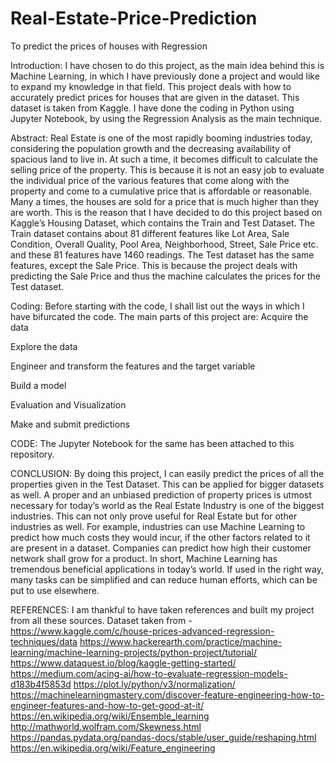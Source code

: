 # Real-Estate-Price-Prediction

To predict the prices of houses with Regression 

Introduction: I have chosen to do this project, as the main idea behind this is Machine Learning, in which I have previously done a project and would like to expand my knowledge in that field. This project deals with how to accurately predict prices for houses that are given in the dataset. This dataset is taken from Kaggle. I have done the coding in Python using Jupyter Notebook, by using the Regression Analysis as the main technique.

Abstract: Real Estate is one of the most rapidly booming industries today, considering the population growth and the decreasing availability of spacious land to live in. At such a time, it becomes difficult to calculate the selling price of the property. This is because it is not an easy job to evaluate the individual price of the various features that come along with the property and come to a cumulative price that is affordable or reasonable. 
Many a times, the houses are sold for a price that is much higher than they are worth. This is the reason that I have decided to do this project based on Kaggle’s Housing Dataset, which contains the Train and Test Dataset.
The Train dataset contains about 81 different features like Lot Area, Sale Condition, Overall Quality, Pool Area, Neighborhood, Street, Sale Price etc. and these 81 features have 1460 readings. 
The Test dataset has the same features, except the Sale Price. This is because the project deals with predicting the Sale Price and thus the machine calculates the prices for the Test dataset.

Coding: Before starting with the code, I shall list out the ways in which I have bifurcated the code. The main parts of this project are:
Acquire the data

Explore the data

Engineer and transform the features and the target variable

Build a model

Evaluation and Visualization 

Make and submit predictions

CODE: The Jupyter Notebook for the same has been attached to this repository. 

CONCLUSION: By doing this project, I can easily predict the prices of all the properties given in the Test Dataset. This can be applied for bigger datasets as well.
A proper and an unbiased prediction of property prices is utmost necessary for today’s world as the Real Estate Industry is one of the biggest industries. This can not only prove useful for Real Estate but for other industries as well. For example, industries can use Machine Learning to predict how much costs they would incur, if the other factors related to it are present in a dataset. Companies can predict how high their customer network shall grow for a product. 
In short, Machine Learning has tremendous beneficial applications in today’s world. If used in the right way, many tasks can be simplified and can reduce human efforts, which can be put to use elsewhere.

REFERENCES:
I am thankful to have taken references and built my project from all these sources. 
Dataset taken from - https://www.kaggle.com/c/house-prices-advanced-regression-techniques/data
https://www.hackerearth.com/practice/machine-learning/machine-learning-projects/python-project/tutorial/
https://www.dataquest.io/blog/kaggle-getting-started/
https://medium.com/acing-ai/how-to-evaluate-regression-models-d183b4f5853d
https://plot.ly/python/v3/normalization/
https://machinelearningmastery.com/discover-feature-engineering-how-to-engineer-features-and-how-to-get-good-at-it/
https://en.wikipedia.org/wiki/Ensemble_learning
http://mathworld.wolfram.com/Skewness.html
https://pandas.pydata.org/pandas-docs/stable/user_guide/reshaping.html
https://en.wikipedia.org/wiki/Feature_engineering 

